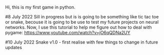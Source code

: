 
Hi, this is my first game in python. 

#8 July 2022
Sill in progress but is is going to be something like tic tac toe or snake, becouse
it is going to be use to test my future projects on neural networks. Now, I use this tutorial to help me figure out how 
to deal with pygame:
    https://www.youtube.com/watch?v=jO6qQDNa2UY

#10 July 2022
Snake v1.0 - first realise with few things to change in future updates